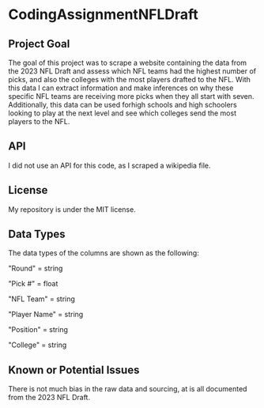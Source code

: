 # CodingAssignmentNFLDraft

## Project Goal 
The goal of this project was to scrape a website containing the data from the 2023 NFL Draft and assess which NFL teams had the highest number of picks, and also the colleges with the most players drafted to the NFL. With this data I can extract information and make inferences on why these specific NFL teams are receiving more picks when they all start with seven. Additionally, this data can be used forhigh schools and high schoolers looking to play at the next level and see which colleges send the most players to the NFL.

## API 
I did not use an API for this code, as I scraped a wikipedia file.

## License 
My repository is under the MIT license.

## Data Types 
The data types of the columns are shown as the following:

"Round" = string 

"Pick #" = float 

"NFL Team" = string 

"Player Name" = string 

"Position" = string 

"College" = string

## Known or Potential Issues 
There is not much bias in the raw data and sourcing, at is all documented from the 2023 NFL Draft.
